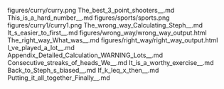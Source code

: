 figures/curry/curry.png
The_best_3_point_shooters__.md
This_is_a_hard_number__.md
figures/sports/sports.png
figures/curry1/curry1.png
The_wrong_way_Calculating_Steph__.md
It_s_easier_to_first__.md
figures/wrong_way/wrong_way_output.html
The_right_way_What_was__.md
figures/right_way/right_way_output.html
I_ve_played_a_lot__.md
Appendix_Detailed_Calculation_WARNING_Lots__.md
Consecutive_streaks_of_heads_We__.md
It_is_a_worthy_exercise__.md
Back_to_Steph_s_biased__.md
If_k_leq_x_then__.md
Putting_it_all_together_Finally__.md